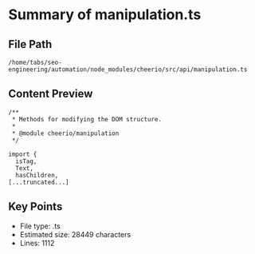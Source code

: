# Summary of manipulation.ts
  
## File Path
`/home/tabs/seo-engineering/automation/node_modules/cheerio/src/api/manipulation.ts`

## Content Preview
```
/**
 * Methods for modifying the DOM structure.
 *
 * @module cheerio/manipulation
 */

import {
  isTag,
  Text,
  hasChildren,
[...truncated...]
```

## Key Points
- File type: .ts
- Estimated size: 28449 characters
- Lines: 1112
